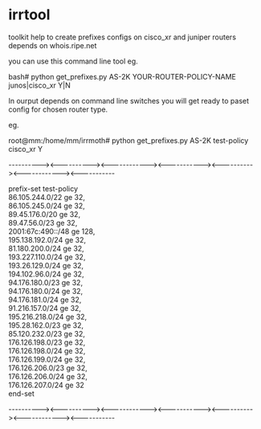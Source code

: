 # irrtool
toolkit help to create prefixes configs on cisco_xr and juniper routers depends on whois.ripe.net 

you can use this command line tool eg.

bash# python get_prefixes.py AS-2K YOUR-ROUTER-POLICY-NAME junos|cisco_xr Y|N

In ourput depends on command line switches you will get ready to paset config for chosen router type.

eg.

root@mm:/home/mm/irrmoth# python get_prefixes.py AS-2K test-policy cisco_xr Y

----------><----------><------------><-----------><----------><------------><-----------

prefix-set test-policy<br>
  86.105.244.0/22 ge 32,<br>
  86.105.245.0/24 ge 32,<br>
  89.45.176.0/20 ge 32,<br>
  89.47.56.0/23 ge 32,<br>
  2001:67c:490::/48 ge 128,<br>
  195.138.192.0/24 ge 32,<br>
  81.180.200.0/24 ge 32,<br>
  193.227.110.0/24 ge 32,<br>
  193.26.129.0/24 ge 32,<br>
  194.102.96.0/24 ge 32,<br>
  94.176.180.0/23 ge 32,<br>
  94.176.180.0/24 ge 32,<br>
  94.176.181.0/24 ge 32,<br>
  91.216.157.0/24 ge 32,<br>
  195.216.218.0/24 ge 32,<br>
  195.28.162.0/23 ge 32,<br>
  85.120.232.0/23 ge 32,<br>
  176.126.198.0/23 ge 32,<br>
  176.126.198.0/24 ge 32,<br>
  176.126.199.0/24 ge 32,<br>
  176.126.206.0/23 ge 32,<br>
  176.126.206.0/24 ge 32,<br>
  176.126.207.0/24 ge 32<br>
end-set<br>

----------><----------><------------><-----------><----------><------------><-----------
